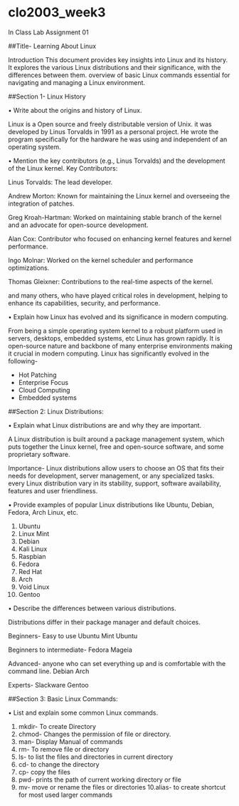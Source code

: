 # clo2003_week3
In Class Lab Assignment 01

##Title- Learning About Linux

Introduction
This document provides key insights into Linux and its history. It explores the various Linux distributions and their significance, with the differences between them. overview of basic Linux commands essential for navigating and managing a Linux environment.

##Section 1- Linux History

• Write about the origins and history of Linux.

Linux is a Open source and freely distributable version of Unix. it was developed by Linus Torvalds in 1991 as a personal project. He wrote the program specifically for the hardware he was using and independent of an operating system.

• Mention the key contributors (e.g., Linus Torvalds) and the development of the Linux kernel.
Key Contributors:

Linus Torvalds: The lead developer.

Andrew Morton: Known for maintaining the Linux kernel and overseeing the integration of patches.

Greg Kroah-Hartman: Worked on maintaining stable branch of the kernel and an advocate for open-source development.

Alan Cox: Contributor who focused on enhancing kernel features and kernel performance.

Ingo Molnar: Worked on the kernel scheduler and performance optimizations.

Thomas Gleixner: Contributions to the real-time aspects of the kernel.

and many others, who have played critical roles in development, helping to enhance its capabilities, security, and performance.


• Explain how Linux has evolved and its significance in modern computing.

From being a simple operating system kernel to a robust platform used in servers, desktops, embedded systems, etc Linux has grown rapidly. It is open-source nature and backbone of many enterprise environments making it crucial in modern computing.
Linux has significantly evolved in the following- 
- Hot Patching
- Enterprise Focus
- Cloud Computing
- Embedded systems

##Section 2: Linux Distributions:

• Explain what Linux distributions are and why they are important.

A Linux distribution is built around a package management system, which puts together the Linux kernel, free and open-source software, and some proprietary software.

Importance- Linux distributions allow users to choose an OS that fits their needs for development, server management, or any specialized tasks. every Linux distribution vary in its stability, support, software availability, features and user friendliness.

• Provide examples of popular Linux distributions like Ubuntu, Debian, Fedora, Arch Linux, etc.

1. Ubuntu
2. Linux Mint
3. Debian
4. Kali Linux
5. Raspbian
6. Fedora
7. Red Hat
8. Arch
9. Void Linux
10. Gentoo

• Describe the differences between various distributions.

Distributions differ in their package manager and default choices. 

Beginners- Easy to use
Ubuntu
Mint Ubuntu

Beginners to intermediate-
Fedora
Mageia

Advanced- anyone who can set everything up and is comfortable with the command line.
Debian
Arch

Experts-
Slackware
Gentoo

##Section 3: Basic Linux Commands:

• List and explain some common Linux commands.

1. mkdir- To create Directory
2. chmod- Changes the permission of file or directory.
3. man- Display Manual of commands
4. rm- To remove file or directory
5. ls- to list the files and directories in current directory
6. cd- to change the directory
7. cp- copy the files
8. pwd- prints the path of current working directory or file
9. mv- move or rename the files or directories
10.alias- to create shortcut for most used larger commands
